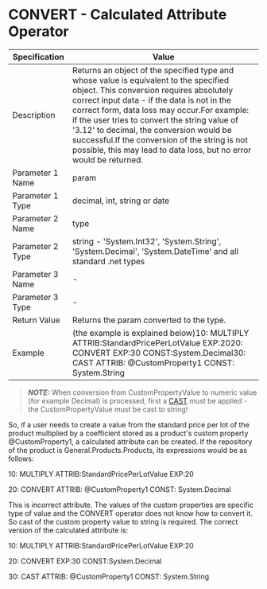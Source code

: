 # CONVERT - Calculated Attribute Operator  

| Specification    | Value                                                        |
| ---------------- | ------------------------------------------------------------ |
| Description      | Returns an object of the specified type and whose value is equivalent to the specified object. This conversion requires absolutely correct input data - if the data is not in the correct form, data loss may occur.For example: if the user tries to convert the string value of '3.12' to decimal, the conversion would be successful.If the conversion of the string is not possible, this may lead to data loss, but no error would be returned. |
| Parameter 1 Name | param                                                        |
| Parameter 1 Type | decimal, int, string or date                                 |
| Parameter 2 Name | type                                                         |
| Parameter 2 Type | string - 'System.Int32', 'System.String', 'System.Decimal', 'System.DateTime' and all standard .net types |
| Parameter 3 Name | -                                                            |
| Parameter 3 Type | -                                                            |
| Return Value     | Returns the param converted to the type.                     |
| Example          | (the example is explained below)10: MULTIPLY ATTRIB:StandardPricePerLotValue EXP:2020: CONVERT EXP:30 CONST:System.Decimal30: CAST ATTRIB: @CustomProperty1 CONST: System.String |

> **_NOTE:_** When conversion from CustomPropertyValue to numeric value (for example Decimal) is processed, first a [CAST](https://github.com/ErpNetDocs/tech/blob/master/advanced/user-calculated-attributes/operators/cast.md#uid-cao-cast) must be applied - the CustomPropertyValue must be cast to string!

So, if a user needs to create a value from the standard price per lot of  the product multiplied by a coefficient stored as a product's custom  property @CustomProperty1, a calculated attribute can be created. If the repository of the product is General.Products.Products, its expressions would be as follows:

10: MULTIPLY ATTRIB:StandardPricePerLotValue EXP:20

20: CONVERT ATTRIB: @CustomProperty1 CONST: System.Decimal

This is incorrect attribute. The values of the custom properties are  specific type of value and the CONVERT operator does not know how to  convert it. So cast of the custom property value to string is required.  The correct version of the calculated attribute is:

10: MULTIPLY ATTRIB:StandardPricePerLotValue EXP:20

20: CONVERT EXP:30 CONST:System.Decimal

30: CAST ATTRIB: @CustomProperty1 CONST: System.String

